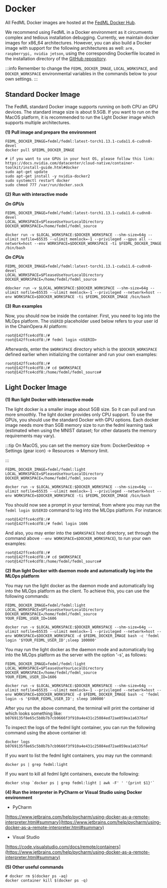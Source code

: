 # Docker

All FedML Docker images are hosted at the [FedML Docker Hub](https://hub.docker.com/repository/docker/fedml/fedml).

We recommend using FedML in a Docker environment as it circumvents complex and tedious installation debugging. Currently, we maintain docker images for x86_64 architectures. However, you can also build a Docker image with support for the following architectures as well: `arm, raspberrypi, nvidia jetson`, using the corresponding Dockerfile located in the installation directory of the [GitHub repository](https://github.com/FedML-AI/FedML/tree/master/installation/build_fedml_docker).

:::info
Remember to change the `FEDML_DOCKER_IMAGE`, `LOCAL_WORKSPACE`, and `DOCKER_WORKSPACE` environmental variables in the commands below to your own settings.
:::

## Standard Docker Image

The FedML standard Docker image supports running on both CPU an GPU devices. The standard image size is about 9.5GB. If you want to run on the MacOS platform, it is recommended to run the Light Docker image which supports multiple architectures.

**(1) Pull image and prepare the environment**

```
FEDML_DOCKER_IMAGE=fedml/fedml:latest-torch1.13.1-cuda11.6-cudnn8-devel
docker pull $FEDML_DOCKER_IMAGE

# if you want to use GPUs in your host OS, please follow this link: https://docs.nvidia.com/datacenter/cloud-native/container-toolkit/install-guide.html#docker
sudo apt-get update
sudo apt-get install -y nvidia-docker2
sudo systemctl restart docker
sudo chmod 777 /var/run/docker.sock
```

**(2) Run with interactive mode**

**_On GPUs_**

```
FEDML_DOCKER_IMAGE=fedml/fedml:latest-torch1.13.1-cuda11.6-cudnn8-devel
LOCAL_WORKSPACE=$PleaseUseYourLocalDirectory
DOCKER_WORKSPACE=/home/fedml/fedml_source

docker run -v $LOCAL_WORKSPACE:$DOCKER_WORKSPACE --shm-size=64g --ulimit nofile=65535 --ulimit memlock=-1 --privileged --gpus all --network=host --env WORKSPACE=$DOCKER_WORKSPACE -ti $FEDML_DOCKER_IMAGE /bin/bash
```

**_On CPUs_**

```
FEDML_DOCKER_IMAGE=fedml/fedml:latest-torch1.13.1-cuda11.6-cudnn8-devel
LOCAL_WORKSPACE=$PleaseUseYourLocalDirectory
DOCKER_WORKSPACE=/home/fedml/fedml_source

ddocker run -v $LOCAL_WORKSPACE:$DOCKER_WORKSPACE --shm-size=64g --ulimit nofile=65535 --ulimit memlock=-1 --privileged --network=host --env WORKSPACE=$DOCKER_WORKSPACE -ti $FEDML_DOCKER_IMAGE /bin/bash
```

**(3) Run examples**

Now, you should now be inside the container. First, you need to log into the MLOps platform. The `USERID` placeholder used below refers to your user id in the ChainOpera AI platform:

```
root@142ffce4cdf8:/#
root@142ffce4cdf8:/# fedml login <USERID>
```

Afterwards, enter the `$WORKSPACE` directory which is the `$DOCKER_WORKSPACE` defined earlier when initializing the container and run your own examples:

```
root@142ffce4cdf8:/#
root@142ffce4cdf8:/# cd $WORKSPACE
root@142ffce4cdf8:/home/fedml/fedml_source#
```

## Light Docker Image

**(1) Run light Docker with interactive mode**

The light docker is a smaller image about 5GB size. So it can pull and run more smoothly. The light docker provides only CPU support. To use the GPUs, you should use the standard Docker with GPU options. Each docker image needs more than 5GB memory size to run the fedml learning task (estimated when using the MNIST dataset; for other datasets the memory requirements may vary).

:::tip
On MacOS, you can set the memory size from: DockerDesktop -> Settings (gear icon) -> Resources -> Memory limit.

:::

```
FEDML_DOCKER_IMAGE=fedml/fedml:light
LOCAL_WORKSPACE=$PleaseUseYourLocalDirectory
DOCKER_WORKSPACE=/home/fedml/fedml_source

docker run -v $LOCAL_WORKSPACE:$DOCKER_WORKSPACE --shm-size=64g --ulimit nofile=65535 --ulimit memlock=-1 --privileged --network=host --env WORKSPACE=$DOCKER_WORKSPACE -ti $FEDML_DOCKER_IMAGE /bin/bash
```

You should now see a prompt in your terminal, from where you may run the `fedml login $USERID` command to log into the MLOps platform. For instance:

```
root@142ffce4cdf8:/#
root@142ffce4cdf8:/# fedml login 1606
```

And also, you may enter into the `$WORKSPACE` host directory, set through the command above `--env WORKSPACE=$DOCKER_WORKSPACE`), to run your own examples:

```
root@142ffce4cdf8:/#
root@142ffce4cdf8:/# cd $WORKSPACE
root@142ffce4cdf8:/home/fedml/fedml_source#
```

**(2) Run light Docker with daemon mode and automatically log into the MLOps platform**

You may run the light docker as the daemon mode and automatically log into the MLOps platform as the client.
To achieve this, you can use the following commands:

```
FEDML_DOCKER_IMAGE=fedml/fedml:light
LOCAL_WORKSPACE=$PleaseUseYourLocalDirectory
DOCKER_WORKSPACE=/home/fedml/fedml_source
YOUR_FEDML_USER_ID=1606

docker run -v $LOCAL_WORKSPACE:$DOCKER_WORKSPACE --shm-size=64g --ulimit nofile=65535 --ulimit memlock=-1 --privileged --network=host --env WORKSPACE=$DOCKER_WORKSPACE -d $FEDML_DOCKER_IMAGE bash -c 'fedml login '$YOUR_FEDML_USER_ID';sleep 100000'
```

You may run the light docker as the daemon mode and automatically log into the MLOps platform as the server with the option '-s', as follows:

```
FEDML_DOCKER_IMAGE=fedml/fedml:light
LOCAL_WORKSPACE=$PleaseUseYourLocalDirectory
DOCKER_WORKSPACE=/home/fedml/fedml_source
YOUR_FEDML_USER_ID=1606

docker run -v $LOCAL_WORKSPACE:$DOCKER_WORKSPACE --shm-size=64g --ulimit nofile=65535 --ulimit memlock=-1 --privileged --network=host --env WORKSPACE=$DOCKER_WORKSPACE -d $FEDML_DOCKER_IMAGE bash -c 'fedml login -s '$YOUR_FEDML_USER_ID'; sleep 100000'
```

After you run the above command, the terminal will print the container id which looks something like:
`b0769135f8e65c5b0b7b7cb9666f3f910a4e431c25084ed72ae059ea1a6376af`

To inspect the logs of the fedml light container, you can run the following command using the above container id:

```
docker logs b0769135f8e65c5b0b7b7cb9666f3f910a4e431c25084ed72ae059ea1a6376af
```

If you want to list the fedml light containers, you may run the command:

```
docker ps | grep fedml:light
```

If you want to kill all fedml light containers, execute the following:

```
docker stop `docker ps | grep fedml:light | awk -F' ' '{print $1}'`
```

**(4) Run the interpreter in PyCharm or Visual Studio using Docker environment**

- PyCharm

[https://www.jetbrains.com/help/pycharm/using-docker-as-a-remote-interpreter.html#summary](https://www.jetbrains.com/help/pycharm/using-docker-as-a-remote-interpreter.html#summary)

- Visual Studio

[https://code.visualstudio.com/docs/remote/containers](https://www.jetbrains.com/help/pycharm/using-docker-as-a-remote-interpreter.html#summary)

**(5) Other useful commands**

```
# docker rm $(docker ps -aq)
docker container kill $(docker ps -q)
```
